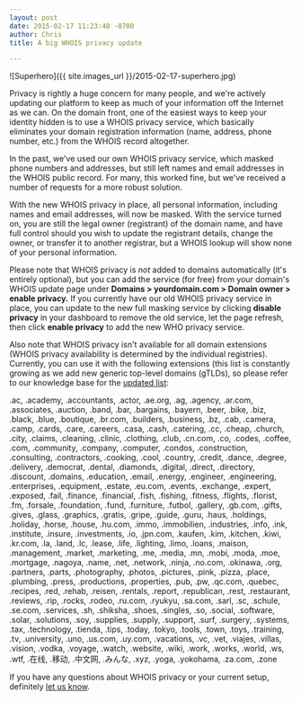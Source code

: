 ```yaml
---
layout: post
date: 2015-02-17 11:23:48 -0700
author: Chris
title: A big WHOIS privacy update

---
```


<!-- excerpt -->

![Superhero]({{ site.images_url }}/2015-02-17-superhero.jpg)

Privacy is rightly a huge concern for many people, and we're actively updating our platform to keep as much of your information off the Internet as we can. On the domain front, one of the easiest ways to keep your identity hidden is to use a WHOIS privacy service, which basically eliminates your domain registration information (name, address, phone number, etc.) from the WHOIS record altogether.

In the past, we've used our own WHOIS privacy service, which masked phone numbers and addresses, but still left names and email addresses in the WHOIS public record. For many, this worked fine, but we've received a number of requests for a more robust solution.

<!-- /excerpt -->

With the new WHOIS privacy in place, all personal information, including names and email addresses, will now be masked. With the service turned on, you are still the legal owner (registrant) of the domain name, and have full control should you wish to update the registrant details, change the owner, or transfer it to another registrar, but a WHOIS lookup will show none of your personal information.

Please note that WHOIS privacy is _not_ added to domains automatically (it's entirely optional), but you can add the service (for free) from your domain's WHOIS update page under **Domains > yourdomain.com > Domain owner > enable privacy.** If you currently have our old WHOIS privacy service in place, you can update to the new full masking service by clicking **disable privacy** in your dashboard to remove the old service, let the page refresh, then click **enable privacy** to add the new WHO privacy service.

Also note that WHOIS privacy isn't available for all domain extensions (WHOIS privacy availability is determined by the individual registries). Currently, you can use it with the following extensions (this list is constantly growing as we add new generic top-level domains (gTLDs), so please refer to our knowledge base for the [updated list]((https://help.iwantmyname.com/customer/portal/articles/184425-do-you-offer-a-whois-privacy-service-)):

.ac, .academy, .accountants, .actor, .ae.org, .ag, .agency, .ar.com, .associates, .auction, .band, .bar, .bargains, .bayern, .beer, .bike, .biz, .black, .blue, .boutique, .br.com, .builders, .business, .bz, .cab, .camera, .camp, .cards, .care, .careers, .casa, .cash, .catering, .cc, .cheap, .church, .city, .claims, .cleaning, .clinic, .clothing, .club, .cn.com, .co, .codes, .coffee, .com, .community, .company, .computer, .condos, .construction, .consulting, .contractors, .cooking, .cool, .country, .credit, .dance, .degree, .delivery, .democrat, .dental, .diamonds, .digital, .direct, .directory, .discount, .domains, .education, .email, .energy, .engineer, .engineering, .enterprises, .equipment, .estate, .eu.com, .events, .exchange, .expert, .exposed, .fail, .finance, .financial, .fish, .fishing, .fitness, .flights, .florist, .fm, .forsale, .foundation, .fund, .furniture, .futbol, .gallery, .gb.com, .gifts, .gives, .glass, .graphics, .gratis, .gripe, .guide, .guru, .haus, .holdings, .holiday, .horse, .house, .hu.com, .immo, .immobilien, .industries, .info, .ink, .institute, .insure, .investments, .io, .jpn.com, .kaufen, .kim, .kitchen, .kiwi, .kr.com, .la, .land, .lc, .lease, .life, .lighting, .limo, .loans, .maison, .management, .market, .marketing, .me, .media, .mn, .mobi, .moda, .moe, .mortgage, .nagoya, .name, .net, .network, .ninja, .no.com, .okinawa, .org, .partners, .parts, .photography, .photos, .pictures, .pink, .pizza, .place, .plumbing, .press, .productions, .properties, .pub, .pw, .qc.com, .quebec, .recipes, .red, .rehab, .reisen, .rentals, .report, .republican, .rest, .restaurant, .reviews, .rip, .rocks, .rodeo, .ru.com, .ryukyu, .sa.com, .sarl, .sc, .schule, .se.com, .services, .sh, .shiksha, .shoes, .singles, .so, .social, .software, .solar, .solutions, .soy, .supplies, .supply, .support, .surf, .surgery, .systems, .tax, .technology, .tienda, .tips, .today, .tokyo, .tools, .town, .toys, .training, .tv, .university, .uno, .us.com, .uy.com, .vacations, .vc, .vet, .viajes, .villas, .vision, .vodka, .voyage, .watch, .website, .wiki, .work, .works, .world, .ws, .wtf, .在线, .移动, .中文网, .みんな, .xyz, .yoga, .yokohama, .za.com, .zone

If you have any questions about WHOIS privacy or your current setup, definitely [let us know](https://iwantmyname.com/support).

